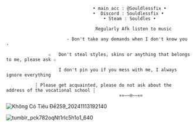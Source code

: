 
                                     • main acc : @Souldlessfix •
                                     •  Discord : Souldlessfix • 
                                         • Steam : Souldles •
                                
                                      Regularly Afk listen to music
                                      
                           - Don't take any demands when I don't know you -
                           
                    ✩   Don't steal styles, skins or anything that belongs to me, please ask ✩
                    
                        I don't pin you if you mess with me, I always ignore everything
                        
               ┆ Please get acquainted, please do not ask about the address of the vocational school ┆
                                               »»——⍟——««


   ![Không Có Tiêu Đề259_20241113192140](https://github.com/user-attachments/assets/598d59fc-0bab-4b44-8343-23fbbff5b106)

   ![tumblr_pck782oqNt1rlc5h1o1_640](https://github.com/user-attachments/assets/9a8d3966-8bdf-47eb-b684-10eabed0019c)
   
  


